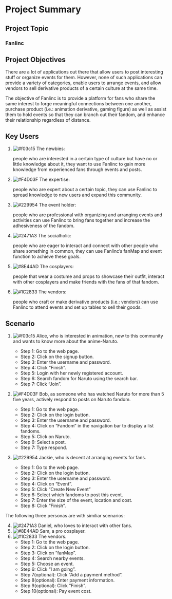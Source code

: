 # Project Summary

## Project Topic

### Fanlinc

## Project Objectives

There are a lot of applications out there that allow users to post interesting stuff or organize events for them. However, none of such applications can provide a variety of categories, enable users to arrange events, and allow vendors to sell derivative products of a certain culture at the same time.

The objective of Fanlinc is to provide a platform for fans who share the same interest to forge meaningful connections between one another, purchase product (i.e.: animation derivative, gaming figure) as well as assist them to hold events so that they can branch out their fandom, and enhance their relationship regardless of distance.

## Key Users

1. ![#f03c15](https://placehold.it/15/f03c15/000000?text=+) The newbies: 
    
    people who are interested in a certain type of culture but have no or little knowledge about it, they want to use Fanlinc to gain more knowledge from experienced fans through events and posts.
2. ![#F4D03F](https://placehold.it/15/F4D03F/000000?text=+) The expertise: 
    
    people who are expert about a certain topic, they can use Fanlinc to spread knowledge to new users and expand this community.
3. ![#229954](https://placehold.it/15/229954/000000?text=+) The event holder: 
    
    people who are professional with organizing and arranging events and activities can use Fanlinc to bring fans together and increase the adhesiveness of the fandom.
4. ![#2471A3](https://placehold.it/15/2471A3/000000?text=+) The socialholic:

    people who are eager to interact and connect with other people who share something in common, they can use Fanlinc’s fanMap and event function to achieve these goals.
5. ![#8E44AD](https://placehold.it/15/8E44AD/000000?text=+) The cosplayers:

    people that wear a costume and props to showcase their outfit, interact with other cosplayers and make friends with the fans of that fandom.
6. ![#1C2833](https://placehold.it/15/1C2833/000000?text=+) The vendors:

    people who craft or make derivative products (i.e.: vendors) can use Fanlinc to attend events and set up tables to sell their goods.

## Scenario

1. ![#f03c15](https://placehold.it/15/f03c15/000000?text=+) Alice, who is interested in animation, new to this community and wants to know more about the anime-Naruto.
    * Step 1: Go to the web page.
    * Step 2: Click on the signup button.
    * Step 3: Enter the username and password.
    * Step 4: Click “Finish”.
    * Step 5: Login with her newly registered account.
    * Step 6: Search fandom for Naruto using the search bar.
    * Step 7: Click “Join”.

2. ![#F4D03F](https://placehold.it/15/F4D03F/000000?text=+) Bob, as someone who has watched Naruto for more than 5 five years, actively respond to posts on Naruto fandom.
    * Step 1: Go to the web page.
    * Step 2: Click on the login button.
    * Step 3: Enter the username and password.
    * Step 4: Click on “Fandom” in the navigation bar to display a list fandoms.
    * Step 5: Click on Naruto.
    * Step 6: Select a post.
    * Step 7: Type respond.

3. ![#229954](https://placehold.it/15/229954/000000?text=+) Jackie, who is decent at arranging events for fans.
    * Step 1: Go to the web page.
    * Step 2: Click on the login button.
    * Step 3: Enter the username and password.
    * Step 4: Click on “Event”.
    * Step 5: Click “Create New Event”
    * Step 6: Select which fandoms to post this event.
    * Step 7: Enter the size of the event, location and cost.
    * Step 8: Click “Finish”.

The following three personas are with similiar scenarios:

4. ![#2471A3](https://placehold.it/15/2471A3/000000?text=+) Daniel, who loves to interact with other fans.
5. ![#8E44AD](https://placehold.it/15/8E44AD/000000?text=+) Sam, a pro cosplayer.
6. ![#1C2833](https://placehold.it/15/1C2833/000000?text=+) The vendors.
    * Step 1: Go to the web page.
    * Step 2: Click on the login button.
    * Step 3: Click on “fanMap”.
    * Step 4: Search nearby events.
    * Step 5: Choose an event.
    * Step 6: Click “I am going”.
    * Step 7(optional): Click “Add a payment method”.
    * Step 8(optional): Enter payment information.
    * Step 9(optional): Click “Finish”.
    * Step 10(optional): Pay event cost.
